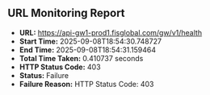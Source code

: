 ## URL Monitoring Report

- **URL:** https://api-gw1-prod1.fisglobal.com/gw/v1/health
- **Start Time:** 2025-09-08T18:54:30.748727
- **End Time:** 2025-09-08T18:54:31.159464
- **Total Time Taken:** 0.410737 seconds
- **HTTP Status Code:** 403
- **Status:** Failure
- **Failure Reason:** HTTP Status Code: 403
